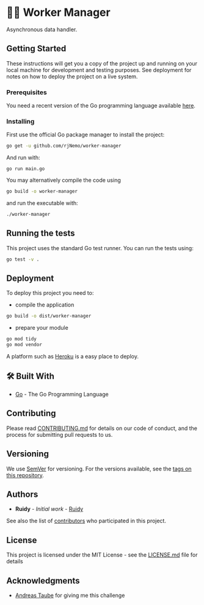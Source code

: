 # 👩‍🏭 Worker Manager

Asynchronous data handler.

## Getting Started

These instructions will get you a copy of the project up and running on your local machine for development and testing purposes. See deployment for notes on how to deploy the project on a live system.

### Prerequisites

You need a recent version of the Go programming language available [here](https://golang.org/dl/).

### Installing

First use the official Go package manager to install the project:

```sh
go get -u github.com/rjNemo/worker-manager
```

And run with:

```
go run main.go
```

You may alternatively compile the code using

```sh
go build -o worker-manager
```

and run the executable with:

```sh
./worker-manager
```

## Running the tests

This project uses the standard Go test runner. You can run the tests using:

```sh
go test -v .
```

<!-- ### Break down into end to end tests

Explain what these tests test and why

```
Give an example
``` -->

## Deployment

To deploy this project you need to:

- compile the application

```sh
go build -o dist/worker-manager
```

- prepare your module

```sh
go mod tidy
go mod vendor
```

A platform such as [Heroku](https://www.heroku.com/) is a easy place to deploy.

## 🛠 Built With

- [Go](https://golang.org/) - The Go Programming Language

## Contributing

Please read [CONTRIBUTING.md](CONTRIBUTING.md) for details on our code of conduct, and the process for submitting pull requests to us.

## Versioning

We use [SemVer](http://semver.org/) for versioning. For the versions available, see the [tags on this repository](https://github.com/rjNemo/project/tags).

## Authors

- **Ruidy** - _Initial work_ - [Ruidy](https://github.com/rjNemo)

See also the list of [contributors](https://github.com/rjNemo/project/contributors) who participated in this project.

## License

This project is licensed under the MIT License - see the [LICENSE.md](LICENSE.md) file for details

## Acknowledgments

- [Andreas Taube](https://github.com/ataube) for giving me this challenge
